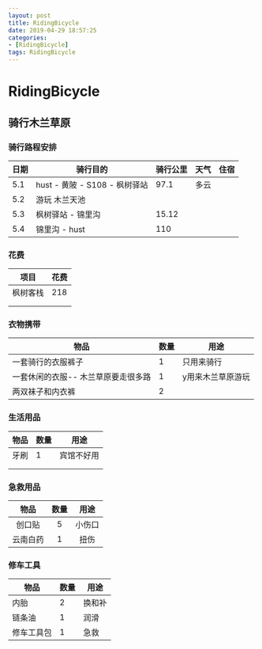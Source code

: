 ```yaml
---
layout: post
title: RidingBicycle
date: 2019-04-29 18:57:25
categories: 
- [RidingBicycle]
tags: RidingBicycle
---
```


# RidingBicycle

## 骑行木兰草原

### 骑行路程安排

| 日期 | 骑行目的                       | 骑行公里 | 天气 | 住宿 |
| ---- | ------------------------------ | -------- | ---- | ---- |
| 5.1  | hust - 黄陂 - S108 -  枫树驿站 | 97.1     | 多云 |      |
| 5.2  | 游玩 木兰天池                  |          |      |      |
| 5.3  | 枫树驿站 - 锦里沟              | 15.12    |      |      |
| 5.4  | 锦里沟 - hust                  | 110      |      |      |

### 花费

| 项目     | 花费 |
| -------- | ---- |
| 枫树客栈 | 218  |
|          |      |
|          |      |

### 衣物携带

| 物品                                | 数量 | 用途              |
| ----------------------------------- | ---- | ----------------- |
| 一套骑行的衣服裤子                  | 1    | 只用来骑行        |
| 一套休闲的衣服-- 木兰草原要走很多路 | 1    | y用来木兰草原游玩 |
| 两双袜子和内衣裤                    | 2    |                   |

### 生活用品

| 物品 | 数量 | 用途       |
| ---- | ---- | ---------- |
| 牙刷 | 1    | 宾馆不好用 |
|      |      |            |
|      |      |            |

### 急救用品

|   物品   | 数量 |  用途  |
| :------: | :--: | :----: |
|  创口贴  |  5   | 小伤口 |
| 云南白药 |  1   |  扭伤  |

### 修车工具

| 物品       | 数量 | 用途   |
| ---------- | ---- | ------ |
| 内胎       | 2    | 换和补 |
| 链条油     | 1    | 润滑   |
| 修车工具包 | 1    | 急救   |

